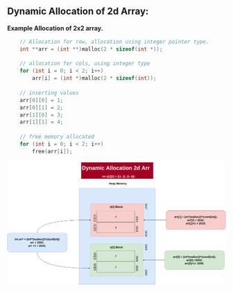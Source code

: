 ## Dynamic Allocation of 2d Array:

**Example Allocation of 2x2 array.**

```c
    // Allocation for row, allocation using integer pointer type.
    int **arr = (int **)malloc(2 * sizeof(int *));

    // allocation for cols, using integer type
    for (int i = 0; i < 2; i++)
        arr[i] = (int *)malloc(2 * sizeof(int));

    // inserting values
    arr[0][0] = 1;
    arr[0][1] = 2;
    arr[1][0] = 3;
    arr[1][1] = 4;

    // free memory allocated
    for (int i = 0; i < 2; i++)
        free(arr[i]);
```

![Dynamic 2d](../../figures/dynamic_2d_allocation.png)
